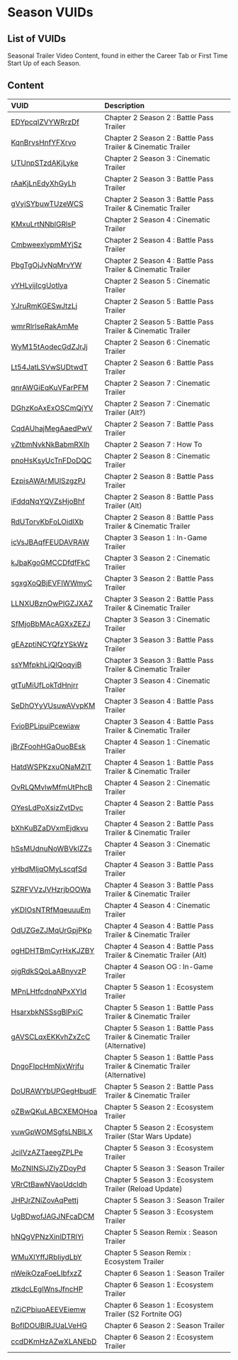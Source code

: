 # Season VUIDs

## List of VUIDs

Seasonal Trailer Video Content, found in either the Career Tab or First Time Start Up of each Season.

## Content

| VUID | Description                |
| :-------- | :------------------------- |
| [EDYpcqIZVYWRrzDf](blurls/EDYpcqIZVYWRrzDf.json) | Chapter 2 Season 2 : Battle Pass Trailer |
| [KqnBrvsHnfYFXrvo](blurls/KqnBrvsHnfYFXrvo.json) | Chapter 2 Season 2 : Battle Pass Trailer & Cinematic Trailer |
| [UTUnpSTzdAKjLyke](blurls/UTUnpSTzdAKjLyke.json) | Chapter 2 Season 3 : Cinematic Trailer |
| [rAaKjLnEdyXhGyLh](blurls/rAaKjLnEdyXhGyLh.json) | Chapter 2 Season 3 : Battle Pass Trailer |
| [gVyiSYbuwTUzeWCS](blurls/gVyiSYbuwTUzeWCS.json) | Chapter 2 Season 3 : Battle Pass Trailer & Cinematic Trailer |
| [KMxuLrtNNblGRlsP](blurls/KMxuLrtNNblGRlsP.json) | Chapter 2 Season 4 : Cinematic Trailer |
| [CmbweexlypmMYjSz](blurls/CmbweexlypmMYjSz.json) | Chapter 2 Season 4 : Battle Pass Trailer |
| [PbgTgOjJvNqMrvYW](blurls/PbgTgOjJvNqMrvYW.json) | Chapter 2 Season 4 : Battle Pass Trailer & Cinematic Trailer |
| [vYHLyijIcgUotlya](blurls/vYHLyijIcgUotlya.json) | Chapter 2 Season 5 : Cinematic Trailer |
| [YJruRmKGESwJtzLj](blurls/YJruRmKGESwJtzLj.json) | Chapter 2 Season 5 : Battle Pass Trailer |
| [wmrRlrlseRakAmMe](blurls/wmrRlrlseRakAmMe.json) | Chapter 2 Season 5 : Battle Pass Trailer & Cinematic Trailer |
| [WyM15tAodecGdZJrJj](blurls/WyM15tAodecGdZJrJj.json) | Chapter 2 Season 6 : Cinematic Trailer |
| [Lt54JatLSVwSUDtwdT](blurls/Lt54JatLSVwSUDtwdT.json) | Chapter 2 Season 6 : Battle Pass Trailer |
| [qnrAWGiEqKuVFarPFM](blurls/qnrAWGiEqKuVFarPFM.json) | Chapter 2 Season 7 : Cinematic Trailer |
| [DGhzKoAxExOSCmQjYV](blurls/DGhzKoAxExOSCmQjYV.json) | Chapter 2 Season 7 : Cinematic Trailer (Alt?) |
| [CqdAUhajMegAaedPwV](blurls/CqdAUhajMegAaedPwV.json) | Chapter 2 Season 7 : Battle Pass Trailer |
| [vZtbmNvkNkBabmRXIh](blurls/vZtbmNvkNkBabmRXIh.json) | Chapter 2 Season 7 : How To |
| [pnoHsKsyUcTnFDoDQC](blurls/pnoHsKsyUcTnFDoDQC.json) | Chapter 2 Season 8 : Cinematic Trailer |
| [EzpisAWArMUlSzgzPJ](blurls/EzpisAWArMUlSzgzPJ.json) | Chapter 2 Season 8 : Battle Pass Trailer |
| [iFddqNqYQVZsHjoBhf](blurls/iFddqNqYQVZsHjoBhf.json) | Chapter 2 Season 8 : Battle Pass Trailer (Alt) |
| [RdUTorvKbFoLOidlXb](blurls/RdUTorvKbFoLOidlXb.json) | Chapter 2 Season 8 : Battle Pass Trailer & Cinematic Trailer |
| [icVsJBAqfFEUDAVRAW](blurls/icVsJBAqfFEUDAVRAW.json) | Chapter 3 Season 1 : In-Game Trailer |
| [kJbaKgoGMCCDfdfFkC](blurls/kJbaKgoGMCCDfdfFkC.json) | Chapter 3 Season 2 : Cinematic Trailer |
| [sgxgXoQBjEVFIWWmyC](blurls/sgxgXoQBjEVFIWWmyC.json) | Chapter 3 Season 2 : Battle Pass Trailer |
| [LLNXUBznOwPIGZJXAZ](blurls/LLNXUBznOwPIGZJXAZ.json) | Chapter 3 Season 2 : Battle Pass Trailer & Cinematic Trailer |
| [SfMjoBbMAcAGXxZEZJ](blurls/SfMjoBbMAcAGXxZEZJ.json) | Chapter 3 Season 3 : Cinematic Trailer |
| [gEAzptiNCYQfzYSkWz](blurls/gEAzptiNCYQfzYSkWz.json) | Chapter 3 Season 3 : Battle Pass Trailer |
| [ssYMfpkhLjQIQoqyiB](blurls/ssYMfpkhLjQIQoqyiB.json) | Chapter 3 Season 3 : Battle Pass Trailer & Cinematic Trailer |
| [gtTuMiUfLokTdHnjrr](blurls/gtTuMiUfLokTdHnjrr.json) | Chapter 3 Season 4 : Cinematic Trailer |
| [SeDhOYyVUsuwAVvpKM](blurls/SeDhOYyVUsuwAVvpKM.json) | Chapter 3 Season 4 : Battle Pass Trailer |
| [FvioBPLipuiPcewiaw](blurls/FvioBPLipuiPcewiaw.json) | Chapter 3 Season 4 : Battle Pass Trailer & Cinematic Trailer |
| [jBrZFoohHGaOuoBEsk](blurls/jBrZFoohHGaOuoBEsk.json) | Chapter 4 Season 1 : Cinematic Trailer |
| [HatdWSPKzxuONaMZlT](blurls/HatdWSPKzxuONaMZlT.json) | Chapter 4 Season 1 : Battle Pass Trailer & Cinematic Trailer |
| [OvRLQMvlwMfmUtPhcB](blurls/OvRLQMvlwMfmUtPhcB.json) | Chapter 4 Season 2 : Cinematic Trailer |
| [OYesLdPoXsizZvtDvc](blurls/OYesLdPoXsizZvtDvc.json) | Chapter 4 Season 2 : Battle Pass Trailer |
| [bXhKuBZaDVxmEjdkvu](blurls/bXhKuBZaDVxmEjdkvu.json) | Chapter 4 Season 2 : Battle Pass Trailer & Cinematic Trailer |
| [hSsMUdnuNoWBVklZZs](blurls/hSsMUdnuNoWBVklZZs.json) | Chapter 4 Season 3 : Cinematic Trailer |
| [yHbdMIjqOMyLscqfSd](blurls/yHbdMIjqOMyLscqfSd.json) | Chapter 4 Season 3 : Battle Pass Trailer |
| [SZRFVVzJVHzrjbOOWa](blurls/SZRFVVzJVHzrjbOOWa.json) | Chapter 4 Season 3 : Battle Pass Trailer & Cinematic Trailer |
| [yKDlOsNTRfMqeuuuEm](blurls/yKDlOsNTRfMqeuuuEm.json) | Chapter 4 Season 4 : Cinematic Trailer |
| [OdUZGeZJMqUrGpjPKp](blurls/OdUZGeZJMqUrGpjPKp.json) | Chapter 4 Season 4 : Battle Pass Trailer & Cinematic Trailer |
| [ogHDHTBmCyrHxKJZBY](blurls/ogHDHTBmCyrHxKJZBY.json) | Chapter 4 Season 4 : Battle Pass Trailer & Cinematic Trailer (Alt) |
| [ojgRdkSQoLaABnyvzP](blurls/ojgRdkSQoLaABnyvzP.json) | Chapter 4 Season OG : In-Game Trailer |
| [MPnLHtfcdnqNPxXYId](blurls/MPnLHtfcdnqNPxXYId.json) | Chapter 5 Season 1 : Ecosystem Trailer |
| [HsarxbkNSSsgBlPxiC](blurls/HsarxbkNSSsgBlPxiC.json) | Chapter 5 Season 1 : Battle Pass Trailer & Cinematic Trailer |
| [gAVSCLqxEKKvhZxZcC](blurls/gAVSCLqxEKKvhZxZcC.json) | Chapter 5 Season 1 : Battle Pass Trailer & Cinematic Trailer (Alternative) |
| [DngoFIpcHmNjxWrjfu](blurls/DngoFIpcHmNjxWrjfu.json) | Chapter 5 Season 1 : Battle Pass Trailer & Cinematic Trailer (Alternative) |
| [DoURAWYbUPGegHbudF](blurls/DoURAWYbUPGegHbudF.json) | Chapter 5 Season 2 : Battle Pass Trailer & Cinematic Trailer |
| [oZBwQKuLABCXEMOHoa](blurls/oZBwQKuLABCXEMOHoa.json) | Chapter 5 Season 2 : Ecosystem Trailer |
| [vuwGpWOMSgfsLNBlLX](blurls/vuwGpWOMSgfsLNBlLX.json) | Chapter 5 Season 2 : Ecosystem Trailer (Star Wars Update) |
| [JcilVzAZTaeegZPLPe](blurls/JcilVzAZTaeegZPLPe.json) | Chapter 5 Season 3 : Ecosystem Trailer |
| [MoZNINSiJZlyZDoyPd](blurls/MoZNINSiJZlyZDoyPd.json) | Chapter 5 Season 3 : Season Trailer |
| [VRrCtBawNVaoUdcldh](blurls/VRrCtBawNVaoUdcldh.json) | Chapter 5 Season 3 : Ecosystem Trailer (Reload Update) |
| [JHPJrZNiZovAqPettj](blurls/JHPJrZNiZovAqPettj.json) | Chapter 5 Season 3 : Season Trailer |
| [UgBDwofJAGJNFcaDCM](blurls/UgBDwofJAGJNFcaDCM.json) | Chapter 5 Season 3 : Ecosystem Trailer |
| [hNQgVPNzXinlDTRlYi](blurls/hNQgVPNzXinlDTRlYi.json) | Chapter 5 Season Remix : Season Trailer |
| [WMuXIYffJRbIiydLbY](blurls/WMuXIYffJRbIiydLbY.json) | Chapter 5 Season Remix : Ecosystem Trailer |
| [nWeikOzaFoeLIbfxzZ](blurls/nWeikOzaFoeLIbfxzZ.json) | Chapter 6 Season 1 : Season Trailer |
| [ztkdcLEglWnsJfncHP](blurls/ztkdcLEglWnsJfncHP.json) | Chapter 6 Season 1 : Ecosystem Trailer |
| [nZiCPbiuoAEEVEiemw](blurls/nZiCPbiuoAEEVEiemw.json) | Chapter 6 Season 1 : Ecosystem Trailer (S2 Fortnite OG) |
| [BofIDOUBlRJUaLVeHG](blurls/BofIDOUBlRJUaLVeHG.json) | Chapter 6 Season 2 : Season Trailer |
| [ccdDKmHzAZwXLANEbD](blurls/ccdDKmHzAZwXLANEbD.json) | Chapter 6 Season 2 : Ecosystem Trailer |